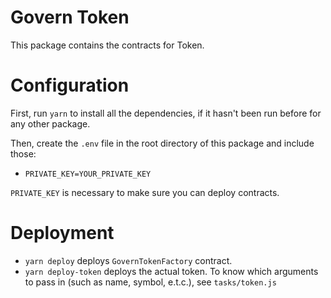 # Govern Token

This package contains the contracts for Token.

# Configuration

First, run `yarn` to install all the dependencies, if it hasn't been run before for any other package.

Then, create the `.env` file in the root directory of this package and include those:
* `PRIVATE_KEY=YOUR_PRIVATE_KEY`

`PRIVATE_KEY` is necessary to make sure you can deploy contracts.


# Deployment

* `yarn deploy` deploys `GovernTokenFactory` contract.
* `yarn deploy-token` deploys the actual token. To know which arguments to pass in (such as name, symbol, e.t.c.), see `tasks/token.js`